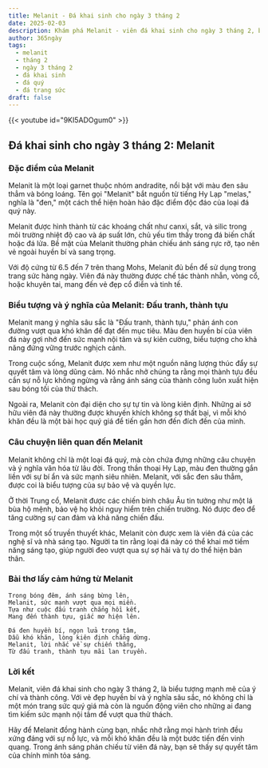 ```yaml
---
title: Melanit - Đá khai sinh cho ngày 3 tháng 2
date: 2025-02-03
description: Khám phá Melanit - viên đá khai sinh cho ngày 3 tháng 2, biểu tượng của Đấu tranh, thành tựu. Cùng tìm hiểu ý nghĩa sâu sắc của viên đá độc đáo này.
author: 365ngày
tags:
  - melanit
  - tháng 2
  - ngày 3 tháng 2
  - đá khai sinh
  - đá quý
  - đá trang sức
draft: false
---
```


{{< youtube id="9KI5ADOgum0" >}}

## Đá khai sinh cho ngày 3 tháng 2: Melanit

### Đặc điểm của Melanit

Melanit là một loại garnet thuộc nhóm andradite, nổi bật với màu đen sâu thẳm và bóng loáng. Tên gọi "Melanit" bắt nguồn từ tiếng Hy Lạp "melas," nghĩa là "đen," một cách thể hiện hoàn hảo đặc điểm độc đáo của loại đá quý này.

Melanit được hình thành từ các khoáng chất như canxi, sắt, và silic trong môi trường nhiệt độ cao và áp suất lớn, chủ yếu tìm thấy trong đá biến chất hoặc đá lửa. Bề mặt của Melanit thường phản chiếu ánh sáng rực rỡ, tạo nên vẻ ngoài huyền bí và sang trọng.

Với độ cứng từ 6.5 đến 7 trên thang Mohs, Melanit đủ bền để sử dụng trong trang sức hàng ngày. Viên đá này thường được chế tác thành nhẫn, vòng cổ, hoặc khuyên tai, mang đến vẻ đẹp cổ điển và tinh tế.

### Biểu tượng và ý nghĩa của Melanit: Đấu tranh, thành tựu

Melanit mang ý nghĩa sâu sắc là "Đấu tranh, thành tựu," phản ánh con đường vượt qua khó khăn để đạt đến mục tiêu. Màu đen huyền bí của viên đá này gợi nhớ đến sức mạnh nội tâm và sự kiên cường, biểu tượng cho khả năng đứng vững trước nghịch cảnh.

Trong cuộc sống, Melanit được xem như một nguồn năng lượng thúc đẩy sự quyết tâm và lòng dũng cảm. Nó nhắc nhở chúng ta rằng mọi thành tựu đều cần sự nỗ lực không ngừng và rằng ánh sáng của thành công luôn xuất hiện sau bóng tối của thử thách.

Ngoài ra, Melanit còn đại diện cho sự tự tin và lòng kiên định. Những ai sở hữu viên đá này thường được khuyến khích không sợ thất bại, vì mỗi khó khăn đều là một bài học quý giá để tiến gần hơn đến đích đến của mình.

### Câu chuyện liên quan đến Melanit

Melanit không chỉ là một loại đá quý, mà còn chứa đựng những câu chuyện và ý nghĩa văn hóa từ lâu đời. Trong thần thoại Hy Lạp, màu đen thường gắn liền với sự bí ẩn và sức mạnh siêu nhiên. Melanit, với sắc đen sâu thẳm, được coi là biểu tượng của sự bảo vệ và quyền lực.

Ở thời Trung cổ, Melanit được các chiến binh châu Âu tin tưởng như một lá bùa hộ mệnh, bảo vệ họ khỏi nguy hiểm trên chiến trường. Nó được đeo để tăng cường sự can đảm và khả năng chiến đấu.

Trong một số truyền thuyết khác, Melanit còn được xem là viên đá của các nghệ sĩ và nhà sáng tạo. Người ta tin rằng loại đá này có thể khai mở tiềm năng sáng tạo, giúp người đeo vượt qua sự sợ hãi và tự do thể hiện bản thân.

### Bài thơ lấy cảm hứng từ Melanit

```
Trong bóng đêm, ánh sáng bừng lên,  
Melanit, sức mạnh vượt qua mọi miền.  
Tựa như cuộc đấu tranh chẳng hồi kết,  
Mang đến thành tựu, giấc mơ hiện lên.  

Đá đen huyền bí, ngọn lửa trong tâm,  
Dẫu khó khăn, lòng kiên định chẳng dừng.  
Melanit, lời nhắc về sự chiến thắng,  
Từ đấu tranh, thành tựu mãi lan truyền.  
```

### Lời kết

Melanit, viên đá khai sinh cho ngày 3 tháng 2, là biểu tượng mạnh mẽ của ý chí và thành công. Với vẻ đẹp huyền bí và ý nghĩa sâu sắc, nó không chỉ là một món trang sức quý giá mà còn là nguồn động viên cho những ai đang tìm kiếm sức mạnh nội tâm để vượt qua thử thách.

Hãy để Melanit đồng hành cùng bạn, nhắc nhở rằng mọi hành trình đều xứng đáng với sự nỗ lực, và mỗi khó khăn đều là một bước tiến đến vinh quang. Trong ánh sáng phản chiếu từ viên đá này, bạn sẽ thấy sự quyết tâm của chính mình tỏa sáng.